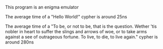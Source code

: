 This program is an enigma emulator

The average time of a "Hello World!" cypher is around 25ns

The average time of a "To be, or not to be, that is the question. Wether 'tis nobler in heart to suffer the slings and arrows of woe, or to take arms against a see of outrageous fortune. To live, to die, to live again." cypher is around 280ns

